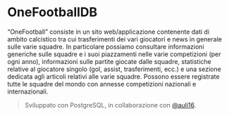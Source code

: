 # OneFootballDB

“OneFootball” consiste in un sito web/applicazione contenente dati di ambito calcistico tra cui
trasferimenti dei vari giocatori e news in generale sulle varie squadre.
In particolare possiamo consultare informazioni generiche sulle squadre e i suoi piazzamenti nelle
varie competizioni (per ogni anno), informazioni sulle partite giocate dalle squadre, statistiche relative
al giocatore singolo (gol, assist, trasferimenti, ecc.) e una sezione dedicata agli articoli relativi alle
varie squadre.
Possono essere registrate tutte le squadre del mondo con annesse competizioni nazionali e
internazionali.

> Sviluppato con PostgreSQL, in collaborazione con [@auli16](https://github.com/auli16).